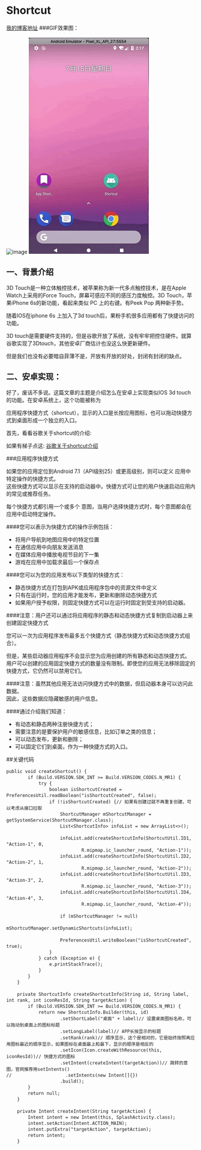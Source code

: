 # Shortcut
[我的博客地址](https://blog.csdn.net/java_android_man/article/details/81047888)
###GIF效果图：
<br><br>
![image](https://github.com/LuckyYangChen/Shortcut/blob/master/1.gif)
![image](https://github.com/LuckyYangChen/Shortcut/blob/master/2.gif)

## 一、背景介绍

  3D Touch是一种立体触控技术，被苹果称为新一代多点触控技术，是在Apple Watch上采用的Force Touch，屏幕可感应不同的感压力度触控。3D Touch，苹果iPhone 6s的新功能，看起来类似 PC 上的右键。有Peek Pop 两种新手势。

随着IOS在iphone 6s 上加入了3d touch后，果粉手机很多应用都有了快捷访问的功能。

3D touch是需要硬件支持的，但是谷歌开放了系统，没有牢牢把控住硬件。就算谷歌实现了3Dtouch，其他安卓厂商估计也没这么快更新硬件。

但是我们也没有必要暗自菲薄不是，开放有开放的好处，封闭有封闭的缺点。

## 二、安卓实现：
好了，废话不多说。这篇文章的主题是介绍怎么在安卓上实现类似IOS 3d touch的功能。在安卓系统上，这个功能被称为

应用程序快捷方式（shortcut），显示的入口是长按应用图标，也可以拖动快捷方式到桌面形成一个独立的入口。

首先，看看谷歌关于shortcut的介绍:

如果有梯子点这:
[谷歌关于shortcut介绍](https://developer.android.com/guide/topics/ui/shortcuts)

###应用程序快捷方式

如果您的应用定位到Android 7.1（API级别25）或更高级别，则可以定义 应用中特定操作的快捷方式。
<br>这些快捷方式可以显示在支持的启动器中。快捷方式可让您的用户快速启动应用内的常见或推荐任务。<br>

每个快捷方式都引用一个或多个 意图，当用户选择快捷方式时，每个意图都会在应用中启动特定操作。<br>

####您可以表示为快捷方式的操作示例包括：

* 将用户导航到地图应用中的特定位置<br>
* 在通信应用中向朋友发送消息<br>
* 在媒体应用中播放电视节目的下一集<br>
* 游戏在应用中加载求最后一个保存点<br>

####您可以为您的应用发布以下类型的快捷方式：

* 静态快捷方式在打包到APK或应用程序包中的资源文件中定义<br>
* 只有在运行时，您的应用才能发布，更新和删除动态快捷方式<br>
* 如果用户授予权限，则固定快捷方式可以在运行时固定到受支持的启动器。<br>

####注意：用户还可以通过将应用程序的静态和动态快捷方式复制到启动器上来创建固定快捷方式

您可以一次为应用程序发布最多五个快捷方式（静态快捷方式和动态快捷方式组合）。

但是，某些启动器应用程序不会显示您为应用创建的所有静态和动态快捷方式。<br>
用户可以创建的应用固定快捷方式的数量没有限制。即使您的应用无法移除固定的快捷方式，它仍然可以禁用它们。<br>

####注意：虽然其他应用无法访问快捷方式中的数据，但启动器本身可以访问此数据。<br>因此，这些数据应隐藏敏感的用户信息。

####通过介绍我们知道：

* 有动态和静态两种注册快捷方式；<br>
* 需要注意的是要保护用户的敏感信息，比如订单之类的信息；<br>
* 可以动态发布，更新和删除；<br>
* 可以固定它们到桌面，作为一种快捷方式的入口。<br>

##关键代码
```
public void createShortcut() {
        if (Build.VERSION.SDK_INT >= Build.VERSION_CODES.N_MR1) {
            try {
                boolean isShortcutCreated = PreferencesUtil.readBoolean("isShortcutCreated", false);
                if (!isShortcutCreated) {// 如果有创建过就不再重复创建，可以考虑从接口拉取
                    ShortcutManager mShortcutManager = getSystemService(ShortcutManager.class);
                    List<ShortcutInfo> infoList = new ArrayList<>();

                    infoList.add(createShortcutInfo(ShortcutUtil.ID1, "Action-1", 0,
                            R.mipmap.ic_launcher_round, "Action-1"));
                    infoList.add(createShortcutInfo(ShortcutUtil.ID2, "Action-2", 1,
                            R.mipmap.ic_launcher_round, "Action-2"));
                    infoList.add(createShortcutInfo(ShortcutUtil.ID3, "Action-3", 2,
                            R.mipmap.ic_launcher_round, "Action-3"));
                    infoList.add(createShortcutInfo(ShortcutUtil.ID4, "Action-4", 3,
                            R.mipmap.ic_launcher_round, "Action-4"));

                    if (mShortcutManager != null)
                        mShortcutManager.setDynamicShortcuts(infoList);

                    PreferencesUtil.writeBoolean("isShortcutCreated", true);
                }
            } catch (Exception e) {
                e.printStackTrace();
            }
        }
    }

    private ShortcutInfo createShortcutInfo(String id, String label, int rank, int iconResId, String targetAction) {
        if (Build.VERSION.SDK_INT >= Build.VERSION_CODES.N_MR1) {
            return new ShortcutInfo.Builder(this, id)
                    .setShortLabel("桌面" + label)// 设置桌面图标名称，可以拖动到桌面上的图标标题
                    .setLongLabel(label)// APP长按显示的标题
                    .setRank(rank)// 顺序显示，这个是相对的，它是始终按照离应用图标最近的顺序显示，如果图标在桌面最上和最下，显示的顺序是相反的
                    .setIcon(Icon.createWithResource(this, iconResId))// 快捷方式的图标
                    .setIntent(createIntent(targetAction))// 跳转的意图，官网推荐用setIntents()
//                    .setIntents(new Intent[]{})
                    .build();
        }
        return null;
    }

    private Intent createIntent(String targetAction) {
        Intent intent = new Intent(this, SplashActivity.class);
        intent.setAction(Intent.ACTION_MAIN);
        intent.putExtra("targetAction", targetAction);
        return intent;
    }

```